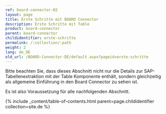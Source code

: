 ```yaml
---
ref: board-connector-02
layout: page
title: Erste Schritte mit BOARD Connector
description: Erste Schritte mit Table
product: board-connector
parent: board-connector
childidentifier: erste-schritte
permalink: /:collection/:path
weight: 2
lang: de_DE
old_url: /BOARD-Connector-DE/default.aspx?pageid=erste-schritte
---
```


Bitte beachten Sie, dass dieses Abschnitt nicht nur die Details zur SAP-Tabellenextraktion mit der Table Komponente enthält, sondern gleichzeitig als allgemeine Einführung in den Board Connector zu sehen ist.

Es ist also Voraussetzung für alle nachfolgenden Abschnitt.

{% include _content/table-of-contents.html parent=page.childidentifier collection=site.de %}
